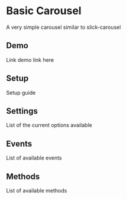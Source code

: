 # Basic Carousel

A very simple carousel similar to slick-carousel


## Demo

Link demo link here

## Setup

Setup guide

## Settings

List of the current options available

## Events

List of available events

## Methods

List of available methods

